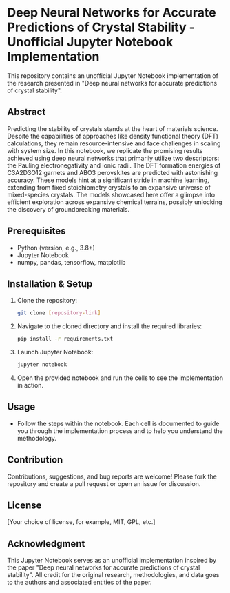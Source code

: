 
# Deep Neural Networks for Accurate Predictions of Crystal Stability - Unofficial Jupyter Notebook Implementation

This repository contains an unofficial Jupyter Notebook implementation of the research presented in "Deep neural networks for accurate predictions of crystal stability".

## Abstract

Predicting the stability of crystals stands at the heart of materials science. Despite the capabilities of approaches like density functional theory (DFT) calculations, they remain resource-intensive and face challenges in scaling with system size. In this notebook, we replicate the promising results achieved using deep neural networks that primarily utilize two descriptors: the Pauling electronegativity and ionic radii. The DFT formation energies of C3A2D3O12 garnets and ABO3 perovskites are predicted with astonishing accuracy. These models hint at a significant stride in machine learning, extending from fixed stoichiometry crystals to an expansive universe of mixed-species crystals. The models showcased here offer a glimpse into efficient exploration across expansive chemical terrains, possibly unlocking the discovery of groundbreaking materials.

## Prerequisites

- Python (version, e.g., 3.8+)
- Jupyter Notebook
- numpy, pandas, tensorflow, matplotlib

## Installation & Setup

1. Clone the repository:
   ```bash
   git clone [repository-link]
   ```

2. Navigate to the cloned directory and install the required libraries:
   ```bash
   pip install -r requirements.txt
   ```

3. Launch Jupyter Notebook:
   ```bash
   jupyter notebook
   ```

4. Open the provided notebook and run the cells to see the implementation in action.

## Usage

- Follow the steps within the notebook. Each cell is documented to guide you through the implementation process and to help you understand the methodology.

## Contribution

Contributions, suggestions, and bug reports are welcome! Please fork the repository and create a pull request or open an issue for discussion.

## License

[Your choice of license, for example, MIT, GPL, etc.]

## Acknowledgment

This Jupyter Notebook serves as an unofficial implementation inspired by the paper "Deep neural networks for accurate predictions of crystal stability". All credit for the original research, methodologies, and data goes to the authors and associated entities of the paper.
